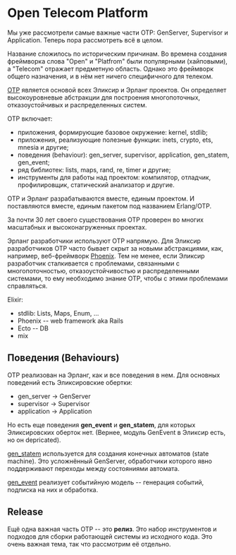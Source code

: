# Open Telecom Platform

Мы уже рассмотрели самые важные части OTP: GenServer, Supervisor и Application. Теперь пора рассмотреть всё в целом.

Название сложилось по историческим причинам. Во времена создания фреймворка слова "Open" и "Platfrom" были популярными (хайповыми), а "Telecom" отражает предметную область. Однако это фреймворк общего назначения, и в нём нет ничего специфичного для телеком.

[OTP](https://www.erlang.org/doc/design_principles/des_princ.html) является основой всех Эликсир и Эрланг проектов. Он определяет высокоуровневые абстракции для построения многопоточных, отказоустойчивых и распределенных систем.

OTP включает:
- приложения, формирующие базовое окружение: kernel, stdlib;
- приложения, реализующие полезные функции: inets, crypto, ets, mnesia и другие;
- поведения (behaviour): gen\_server, supervisor, application, gen\_statem, gen\_event;
- ряд библиотек: lists, maps, rand, re, timer и другие;
- инструменты для работы над проектом: компилятор, отладчик, профилировщик, статический анализатор и другие.

OTP и Эрланг разрабатываются вместе, единым проектом. И поставляются вместе, единым пакетом под названием Erlang/OTP.

За почти 30 лет своего существования OTP проверен во многих масштабных и высоконагруженных проектах.

Эрланг разработчики используют OTP напрямую. Для Эликсир разработчиков OTP часто бывает скрыт за новыми абстракциями, как, например, веб-фреймворк [Phoenix](https://www.phoenixframework.org/). Тем не менее, если Эликсир разработчик сталкивается с проблемами, связанными с многопоточностью, отказоустойчивостью и распределенными системами, то ему необходимо знание OTP, чтобы с этими проблемами справляться.

Elixir:
- stdlib: Lists, Maps, Enum, ...
- Phoenix -- web framework aka Rails
- Ecto -- DB
- mix 


## Поведения (Behaviours)

OTP реализован на Эрланг, как и все поведения в нем. Для основных поведений есть Эликсировские обертки:
- gen\_server -> GenServer
- supervisor -> Supervisor
- application -> Application

Но есть еще поведения **gen_event** и **gen_statem**, для которых Эликсировских оберток нет. (Вернее, модуль GenEvent в Эликсир есть, но он depricated).

[gen_statem](https://www.erlang.org/doc/man/gen_statem.html) используется для создания конечных автоматов (state machine). Это усложнённый GenServer, обработчики которого явно поддерживают переходы между состояниями автомата.

[gen_event](https://www.erlang.org/doc/man/gen_event.html) реализует событийную модель -- генерация событий, подписка на них и обработка.


## Release

Ещё одна важная часть OTP -- это **релиз**. Это набор инструментов и подходов для сборки работающей системы из исходного кода. Это очень важная тема, так что рассмотрим её отдельно.
